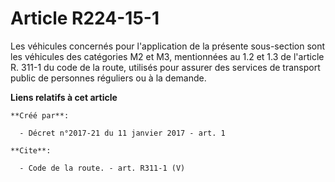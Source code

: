 # Article R224-15-1

Les véhicules concernés pour l'application de la présente sous-section sont les véhicules des catégories M2 et M3,
mentionnées au 1.2 et 1.3 de l'article R. 311-1 du code de la route, utilisés pour assurer des services de transport public
de personnes réguliers ou à la demande.

**Liens relatifs à cet article**

	**Créé par**:

	  - Décret n°2017-21 du 11 janvier 2017 - art. 1

	**Cite**:

	  - Code de la route. - art. R311-1 (V)
